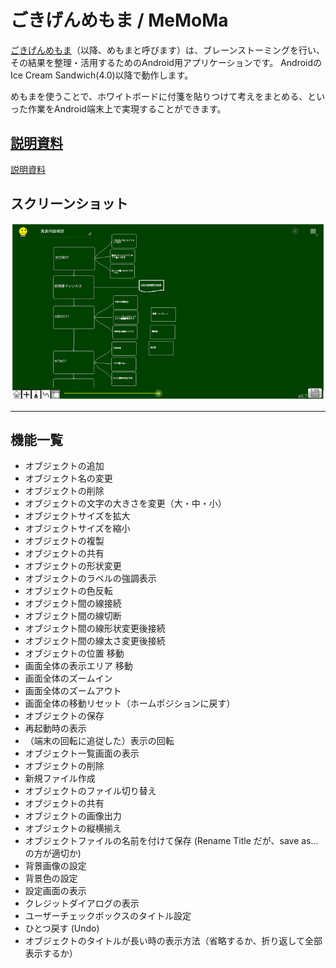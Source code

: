 # ごきげんめもま / MeMoMa

[ごきげんめもま](https://play.google.com/store/apps/details?id=jp.sourceforge.gokigen.memoma)（以降、めもまと呼びます）は、ブレーンストーミングを行い、その結果を整理・活用するためのAndroid用アプリケーションです。
AndroidのIce Cream Sandwich(4.0)以降で動作します。

めもまを使うことで、ホワイトボードに付箋を貼りつけて考えをまとめる、といった作業をAndroid端末上で実現することができます。

## [説明資料](https://github.com/MRSa/GokigenOSDN_documents/blob/main/Applications/MeMoMa/README.md)

[説明資料](https://github.com/MRSa/GokigenOSDN_documents/blob/main/Applications/MeMoMa/README.md)

## スクリーンショット

![スクリーンショット](https://github.com/MRSa/GokigenOSDN_documents/blob/main/Applications/MeMoMa/images/MeMoMa_memoma0.png?raw=true "スクリーンショット")

---------

## 機能一覧

- オブジェクトの追加
- オブジェクト名の変更
- オブジェクトの削除
- オブジェクトの文字の大きさを変更（大・中・小） 
- オブジェクトサイズを拡大
- オブジェクトサイズを縮小 
- オブジェクトの複製 
- オブジェクトの共有
- オブジェクトの形状変更
- オブジェクトのラベルの強調表示
- オブジェクトの色反転
- オブジェクト間の線接続
- オブジェクト間の線切断
- オブジェクト間の線形状変更後接続
- オブジェクト間の線太さ変更後接続
- オブジェクトの位置 移動
- 画面全体の表示エリア 移動
- 画面全体のズームイン
- 画面全体のズームアウト
- 画面全体の移動リセット（ホームポジションに戻す）
- オブジェクトの保存
- 再起動時の表示
- （端末の回転に追従した）表示の回転
- オブジェクト一覧画面の表示
- オブジェクトの削除
- 新規ファイル作成
- オブジェクトのファイル切り替え
- オブジェクトの共有
- オブジェクトの画像出力
- オブジェクトの縦横揃え
- オブジェクトファイルの名前を付けて保存 (Rename Title だが、save as...の方が適切か)
- 背景画像の設定
- 背景色の設定
- 設定画面の表示
- クレジットダイアログの表示
- ユーザーチェックボックスのタイトル設定
- ひとつ戻す (Undo)
- オブジェクトのタイトルが長い時の表示方法（省略するか、折り返して全部表示するか）

